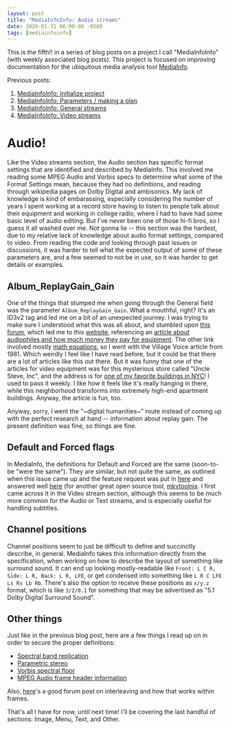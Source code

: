 ```yaml
---
layout: post
title: "MediaInfoInfo: Audio streams"
date: 2020-01-31 06:00:00 -0500
tags: [mediainfoinfo]
---
```


This is the fifth!! in a series of blog posts on a project I call "MediaInfoInfo" (with weekly associated blog posts). This project is focused on improving documentation for the ubiquitous media analysis tool [MediaInfo](https://mediaarea.net/MediaInfo).

Previous posts:

1. [MediaInfoInfo: Initialize project](https://bits.ashleyblewer.com/blog/2020/01/10/mediainfoinfo-initialize-project/)
2. [MediaInfoInfo: Parameters / making a plan](https://bits.ashleyblewer.com/blog/2020/01/17/mediainfoinfo-parameters-making-a-plan/)
3. [MediaInfoInfo: General streams](https://bits.ashleyblewer.com/blog/2020/01/17/mediainfoinfo-general-streams/)
4. [MediaInfoInfo: Video streams](https://bits.ashleyblewer.com/blog/2020/01/24/mediainfoinfo-video-streams/)

# Audio!

Like the Video streams section, the Audio section has specific format settings that are identified and described by MediaInfo. This involved me reading some MPEG Audio and Vorbis specs to determine what some of the Format Settings mean, because they had no definitions, and reading through wikipedia pages on Dolby Digital and ambisonics. My lack of knowledge is kind of embarassing, especially considering the number of years I spent working at a record store having to listen to people talk about their equipment and working in college radio, where I had to have had some basic level of audio editing. But I've never been one of those hi-fi bros, so I guess it all washed over me. Not gonna lie -- this section was the hardest, due to my relative lack of knowledge about audio format settings, compared to video. From reading the code and looking through past issues or discussions, it was harder to tell what the expected output of some of these parameters are, and a few seemed to not be in use, so it was harder to get details or examples.


## Album_ReplayGain_Gain

One of the things that stumped me when going through the General field was the parameter `Album_ReplayGain_Gain`. What a mouthful, right? It's an ID3v2 tag and led me on a bit of an unexpected journey. I was trying to make sure I understood what this was all about, and stumbled upon [this forum](https://hydrogenaud.io/index.php?topic=52991.0), which led me to this [website](https://www.digido.com/news-digital-domain/?file=article&sid=9), referencing an [article about audiophiles and how much money they pay for equipment](https://www.digido.com/wp-content/uploads/2017/04/Sex-With-A-Proper-Stereo-small.pdf). The other link involved mostly [math equations](https://en.wikipedia.org/wiki/Sound_pressure#Sound_pressure_level), so I went with the Village Voice article from 1981. Which weirdly I feel like I have read before, but it could be that there are a lot of articles like this out there. But it was funny that one of the articles for video equipment was for this mysterious store called "Uncle Steve, Inc", and the address is for [one of my favorite buildings in NYC](https://www.google.com/maps/place/343+Canal+St,+New+York,+NY+10013/@40.7206185,-74.0036007,3a,75y,39.58h,95.93t/data=!3m7!1e1!3m5!1sMIDzGz-3hzDEgyaUYFx7UA!2e0!6s%2F%2Fgeo2.ggpht.com%2Fcbk%3Fpanoid%3DMIDzGz-3hzDEgyaUYFx7UA%26output%3Dthumbnail%26cb_client%3Dsearch.gws-prod.gps%26thumb%3D2%26w%3D86%26h%3D86%26yaw%3D48.485405%26pitch%3D0%26thumbfov%3D100!7i16384!8i8192!4m5!3m4!1s0x89c2598a54f94c6d:0xf3bc8f5632d661d6!8m2!3d40.7208025!4d-74.0033703)! I used to pass it weekly. I like how it feels like it's really hanging in there, while this neighborhood transforms into extremely high-end apartment buildings. Anyway, the article is fun, too.

Anyway, sorry, I went the "~digital humanities~" route instead of coming up with the perfect research at hand -- information about replay gain. The present definition was fine, so things are fine.


## Default and Forced flags

In MediaInfo, the definitions for Default and Forced are the same (soon-to-be "were the same"). They are similar, but not quite the same, as outlined when this issue came up and the feature request was put in [here](https://sourceforge.net/p/mediainfo/discussion/297610/thread/0710d178/) and answered well [here](https://gitlab.com/mbunkus/mkvtoolnix/-/wikis/Default-and-forced-flags-and-default-yes-no-in-the-GUI) (for another great open source tool, [mkvtoolnix](https://mkvtoolnix.download/). I first came across it in the Video stream section, although this seems to be much more common for the Audio or Text streams, and is especially useful for handling subtitles. 


## Channel positions

Channel positions seem to just be difficult to define and succinctly describe, in general. MediaInfo takes this information directly from the specification, when working on how to describe the layout of something like surround sound. It can end up looking mostly-readable like `Front: L C R, Side: L R, Back: L R, LFE`, or get condensed into something like `L R C LFE Ls Rs Lb Rb`. There's also the option to receive these positions as `x/y.z` format, which is like `3/2/0.1` for something that may be advertised as "5.1 Dolby Digital Surround Sound".

## Other things

Just like in the previous blog post, here are a few things I read up on in order to secure the proper definitions:

- [Spectral band replication](https://en.wikipedia.org/wiki/Spectral_band_replication)
- [Parametric stereo](https://en.wikipedia.org/wiki/Parametric_Stereo)
- [Vorbis spectral floor](https://xiph.org/vorbis/doc/Vorbis_I_spec.html#x1-150001.2.4)
- [MPEG Audio frame header information](http://mpgedit.org/mpgedit/mpeg_format/mpeghdr.htm)

Also, [here](http://forum.doom9.org/archive/index.php/t-93469.html)'s a good forum post on interleaving and how that works within frames.

That's all I have for now, until next time! I'll be covering the last handful of sections: Image, Menu, Text, and Other.